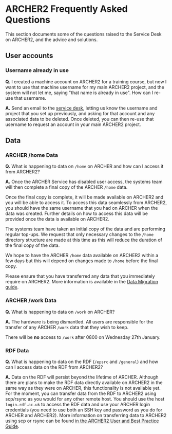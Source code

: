 # ARCHER2 Frequently Asked Questions

This section documents some of the questions raised to the Service Desk on ARCHER2, and the advice and solutions.

## User accounts

### Username already in use
**Q.** I created a machine account on ARCHER2 for a training course, but now I want to use that machine username for my main ARCHER2 project, and the system will not let me, saying "that name is already in use".  How can I re-use that username.

**A.**  Send an email to the [service desk](mailto:support@archer2.ac.uk), letting us know the username and project that you set up previously, and asking for that account and any associated data to be deleted.  Once deleted, you can then re-use that username to request an account in your main ARCHER2 project.

## Data

### ARCHER /home Data

**Q.** What is happening to data on `/home` on ARCHER and how can I access it from ARCHER2?

**A.** Once the ARCHER Service has disabled user access, the systems team will then complete a final copy of the ARCHER `/home` data.

Once the final copy is complete, it will be made available on ARCHER2 and you will be able to access it. To access this data seamlessly from ARCHER2, you should have the same username that you had on ARCHER when the data was created. Further details on how to access this data will be provided once the data is available on ARCHER2.

The systems team have taken an initial copy of the data and are performing regular top-ups. We request that only necessary changes to the `/home` directory structure are made at this time as this will reduce the duration of the final copy of the data.

We hope to have the ARCHER `/home` data available on ARCHER2 within a few days but this will depend on changes made to `/home` before the final copy.

Please ensure that you have transferred any data that you immediately require on ARCHER2. More information is available in the [Data Migration guide](https://docs.archer2.ac.uk/archer-migration/data-migration/).

### ARCHER /work Data

**Q.** What is happening to data on `/work` on ARCHER?

**A.** The hardware is being dismantled. All users are responsible for the transfer of any ARCHER `/work` data that they wish to keep.

There will be **no** access to `/work` after 0800 on Wednesday 27th January.


### RDF Data
**Q.** What is happening to data on the RDF (`/epsrc` and `/general`) and how can I access data on the RDF from ARCHER2?

**A.** Data on the RDF will persist beyond the lifetime of ARCHER. Although there are plans to make the RDF data directly available on ARCHER2 in the same way as they were on ARCHER, this functionality is not available yet. For the moment, you can transfer data from the RDF to ARCHER2 using scp/rsync as you would for any other remote host. You should use the host `login.rdf.ac.uk` to access the RDF data and use your ARCHER login credentials (you need to use both an SSH key and password as you do for ARCHER and ARCHER2). More information on transferring data to ARCHER2 using scp or rsync can be found [in the ARCHER2 User and Best Practice Guide](https://docs.archer2.ac.uk/user-guide/data/).